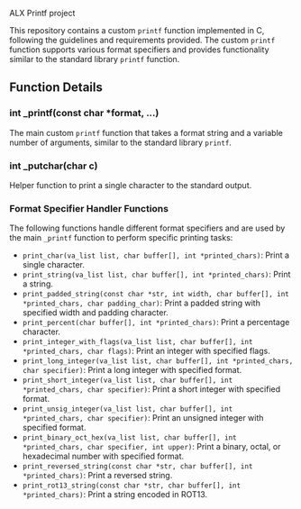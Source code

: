ALX Printf project

This repository contains a custom `printf` function implemented in C, following the guidelines and requirements provided. The custom `printf` function supports various format specifiers and provides functionality similar to the standard library `printf` function.

## Function Details

### int _printf(const char *format, ...)

The main custom `printf` function that takes a format string and a variable number of arguments, similar to the standard library `printf`.

### int _putchar(char c)

Helper function to print a single character to the standard output.

### Format Specifier Handler Functions

The following functions handle different format specifiers and are used by the main `_printf` function to perform specific printing tasks:

- `print_char(va_list list, char buffer[], int *printed_chars)`: Print a single character.
- `print_string(va_list list, char buffer[], int *printed_chars)`: Print a string.
- `print_padded_string(const char *str, int width, char buffer[], int *printed_chars, char padding_char)`: Print a padded string with specified width and padding character.
- `print_percent(char buffer[], int *printed_chars)`: Print a percentage character.
- `print_integer_with_flags(va_list list, char buffer[], int *printed_chars, char flags)`: Print an integer with specified flags.
- `print_long_integer(va_list list, char buffer[], int *printed_chars, char specifier)`: Print a long integer with specified format.
- `print_short_integer(va_list list, char buffer[], int *printed_chars, char specifier)`: Print a short integer with specified format.
- `print_unsig_integer(va_list list, char buffer[], int *printed_chars, char specifier)`: Print an unsigned integer with specified format.
- `print_binary_oct_hex(va_list list, char buffer[], int *printed_chars, char specifier, int upper)`: Print a binary, octal, or hexadecimal number with specified format.
- `print_reversed_string(const char *str, char buffer[], int *printed_chars)`: Print a reversed string.
- `print_rot13_string(const char *str, char buffer[], int *printed_chars)`: Print a string encoded in ROT13.

